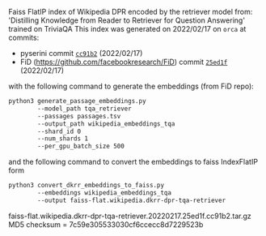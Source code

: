 Faiss FlatIP index of Wikipedia DPR encoded by the retriever model from: 'Distilling Knowledge from Reader to Retriever for Question Answering' trained on TriviaQA
This index was generated on 2022/02/17 on `orca` at commits:

+ pyserini commit [`cc91b2`](https://github.com/castorini/pyserini/commit/cc91b22f549702068cea1283f91b31d28d127b2f) (2022/02/17)
+ FiD (https://github.com/facebookresearch/FiD) commit [`25ed1f`](https://github.com/facebookresearch/FiD/commit/25ed1ff0fe0288b80fb5e9e5de8d6346b94b8d48) (2022/02/17)

with the following command to generate the embeddings (from FiD repo):

```bash
python3 generate_passage_embeddings.py
        --model_path tqa_retriever
        --passages passages.tsv
        --output_path wikipedia_embeddings_tqa
        --shard_id 0
        --num_shards 1
        --per_gpu_batch_size 500
```

and the following command to convert the embeddings to faiss IndexFlatIP form

```bash
python3 convert_dkrr_embeddings_to_faiss.py
        --embeddings wikipedia_embeddings_tqa
        --output faiss-flat.wikipedia.dkrr-dpr-tqa-retriever
```
		
faiss-flat.wikipedia.dkrr-dpr-tqa-retriever.20220217.25ed1f.cc91b2.tar.gz MD5 checksum = 7c59e305533030cf6ccecc8d7229523b
